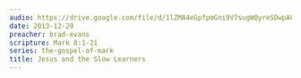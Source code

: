 ```yaml
---
audio: https://drive.google.com/file/d/1lZMA4eGpfpmGni9V7sugWQyreSDwpA0S/view
date: 2013-12-29
preacher: brad-evans
scripture: Mark 8:1-21
series: the-gospel-of-mark
title: Jesus and the Slow Learners
---
```

